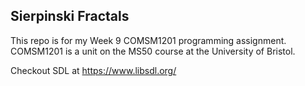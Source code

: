 ## Sierpinski Fractals

This repo is for my Week 9 COMSM1201 programming assignment. COMSM1201 is a unit on the MS50 course at the University of Bristol.

Checkout SDL at https://www.libsdl.org/
